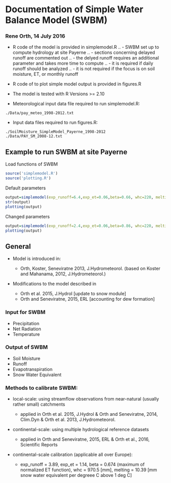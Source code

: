 # Documentation of Simple Water Balance Model (SWBM)
### Rene Orth, 14 July 2016


- R code of the model is provided in simplemodel.R
.. - SWBM set up to compute hydrology at site Payerne
.. - sections concerning delayed runoff are commented out
.. - the delyed runoff requires an additional parameter and takes more time to compute
.. - it is required if daily runoff should be analyzed
.. - it is not required if the focus is on soil moisture, ET, or monthly runoff

- R code of to plot simple model output is provided in figures.R

- The model is tested with R Versions >= 2.10

- Meteorological input data file required to run simplemodel.R:
```
./Data/pay_meteo_1998-2012.txt
```

- Input data files required to run figures.R:
```
./SoilMoisture_SimpleModel_Payerne_1998-2012
./Data/PAY_SM_2008-12.txt
```


## Example to run SWBM at site Payerne

Load functions of SWBM
```R
source('simplemodel.R')
source('plotting.R')
```

Default parameters 
```R
output=simplemodel(exp_runoff=6.4,exp_et=0.06,beta=0.66, whc=220, melting=3)
str(output)
plotting(output)
```

Changed parameters
```R
output=simplemodel(exp_runoff=2.4,exp_et=0.06,beta=0.86, whc=220, melting=3)
plotting(output)
```


## General

- Model is introduced in:
  * Orth, Koster, Seneviratne 2013, J.Hydrometeorol. (based on Koster and Mahanama, 2012, J.Hydrometeorol.)

- Modifications to the model described in 
  * Orth et al. 2015, J.Hydrol [update to snow module]
  * Orth and Seneviratne, 2015, ERL [accounting for dew formation]

### Input for SWBM
- Precipitation
- Net Radiation
- Temperature

### Output of SWBM
- Soil Moisture
- Runoff
- Evapotranspiration
- Snow Water Equivalent

### Methods to calibrate SWBM:

- local-scale: using streamflow observations from near-natural (usually rather small) catchments
  * applied in Orth et al. 2015, J.Hydrol & Orth and Seneviratne, 2014, Clim.Dyn & Orth et al. 2013, J.Hydrometeorol.
- continental-scale: using multiple hydrological reference datasets
  * applied in Orth and Seneviratne, 2015, ERL & Orth et al., 2016, Scientific Reports 

- continental-scale calibration (applicable all over Europe): 
  * exp_runoff = 3.89, exp_et = 1.14, beta = 0.674 (maximum of normalized ET function), whc = 970.5 [mm], melting = 10.39 [mm snow water equivalent per degreee C above 1 deg C]

